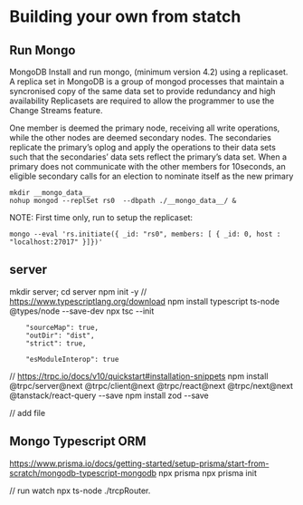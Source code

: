 

# Building your own from statch

## Run Mongo

MongoDB
Install and run mongo, (minimum version 4.2) using a replicaset. A replica set in MongoDB is a group of mongod processes that maintain a syncronised copy of the same data set to provide redundancy and high availability Replicasets are required to allow the programmer to use the Change Streams feature.

One member is deemed the primary node, receiving all write operations, while the other nodes are deemed secondary nodes. The secondaries replicate the primary’s oplog and apply the operations to their data sets such that the secondaries’ data sets reflect the primary’s data set. When a primary does not communicate with the other members for 10seconds, an eligible secondary calls for an election to nominate itself as the new primary

```
mkdir __mongo_data__
nohup mongod --replSet rs0  --dbpath ./__mongo_data__/ &
```
NOTE: First time only, run to setup the replicaset:

   ```
   mongo --eval 'rs.initiate({ _id: "rs0", members: [ { _id: 0, host : "localhost:27017" }]})'

   ```


## server

mkdir server; cd server
npm init -y
// https://www.typescriptlang.org/download
npm install typescript ts-node @types/node --save-dev
npx tsc --init

```
    "sourceMap": true,
    "outDir": "dist",
    "strict": true,

    "esModuleInterop": true
```

// https://trpc.io/docs/v10/quickstart#installation-snippets
npm install @trpc/server@next @trpc/client@next @trpc/react@next @trpc/next@next @tanstack/react-query --save
npm install zod --save

// add file

## Mongo Typescript ORM
https://www.prisma.io/docs/getting-started/setup-prisma/start-from-scratch/mongodb-typescript-mongodb
npx prisma
npx prisma init



// run watch
npx ts-node ./trcpRouter.